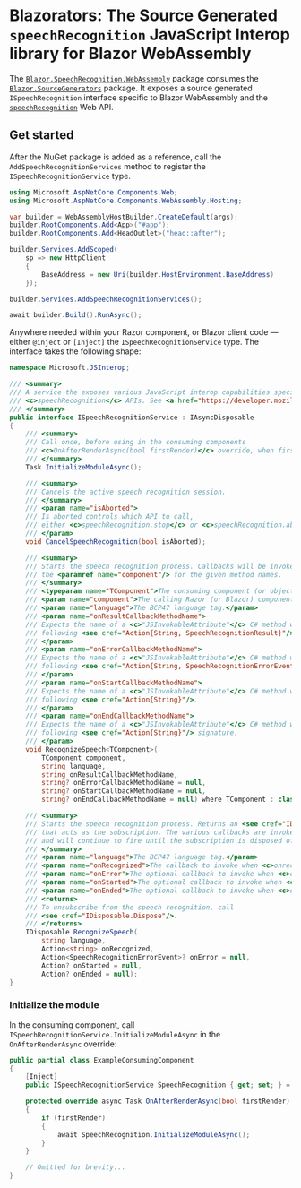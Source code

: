 ﻿# Blazorators: The Source Generated `speechRecognition` JavaScript Interop library for Blazor WebAssembly

The [`Blazor.SpeechRecognition.WebAssembly`](https://www.nuget.org/packages/Blazor.SpeechRecognition.WebAssembly) package consumes the [`Blazor.SourceGenerators`](https://www.nuget.org/packages/Blazor.SourceGenerators) package. It exposes a source generated `ISpeechRecognition` interface specific to Blazor WebAssembly and the [`speechRecognition`](https://developer.mozilla.org/docs/Web/API/Window/speechRecognition) Web API.

## Get started

After the NuGet package is added as a reference, call the `AddSpeechRecognitionServices` method to register the `ISpeechRecognitionService` type.

```csharp
using Microsoft.AspNetCore.Components.Web;
using Microsoft.AspNetCore.Components.WebAssembly.Hosting;

var builder = WebAssemblyHostBuilder.CreateDefault(args);
builder.RootComponents.Add<App>("#app");
builder.RootComponents.Add<HeadOutlet>("head::after");

builder.Services.AddScoped(
    sp => new HttpClient
    {
        BaseAddress = new Uri(builder.HostEnvironment.BaseAddress)
    });

builder.Services.AddSpeechRecognitionServices();

await builder.Build().RunAsync();
```

Anywhere needed within your Razor component, or Blazor client code — either `@inject` or `[Inject]` the `ISpeechRecognitionService` type. The interface takes the following shape:

```csharp
namespace Microsoft.JSInterop;

/// <summary>
/// A service the exposes various JavaScript interop capabilities specific to the
/// <c>speechRecognition</c> APIs. See <a href="https://developer.mozilla.org/docs/Web/API/SpeechRecognition"></a>
/// </summary>
public interface ISpeechRecognitionService : IAsyncDisposable
{
    /// <summary>
    /// Call once, before using in the consuming components
    /// <c>OnAfterRenderAsync(bool firstRender)</c> override, when firstRender is <c>true</c>.
    /// </summary>
    Task InitializeModuleAsync();

    /// <summary>
    /// Cancels the active speech recognition session.
    /// </summary>
    /// <param name="isAborted">
    /// Is aborted controls which API to call,
    /// either <c>speechRecognition.stop</c> or <c>speechRecognition.abort</c>.
    /// </param>
    void CancelSpeechRecognition(bool isAborted);

    /// <summary>
    /// Starts the speech recognition process. Callbacks will be invoked on
    /// the <paramref name="component"/> for the given method names.
    /// </summary>
    /// <typeparam name="TComponent">The consuming component (or object).</typeparam>
    /// <param name="component">The calling Razor (or Blazor) component.</param>
    /// <param name="language">The BCP47 language tag.</param>
    /// <param name="onResultCallbackMethodName">
    /// Expects the name of a <c>"JSInvokableAttribute"</c> C# method with the
    /// following <see cref="Action{String, SpeechRecognitionResult}"/> signature.
    /// </param>
    /// <param name="onErrorCallbackMethodName">
    /// Expects the name of a <c>"JSInvokableAttribute"</c> C# method with the
    /// following <see cref="Action{String, SpeechRecognitionErrorEvent}"/> signature.
    /// </param>
    /// <param name="onStartCallbackMethodName">
    /// Expects the name of a <c>"JSInvokableAttribute"</c> C# method with the
    /// following <see cref="Action{String}"/>.
    /// </param>
    /// <param name="onEndCallbackMethodName">
    /// Expects the name of a <c>"JSInvokableAttribute"</c> C# method with the
    /// following <see cref="Action{String}"/> signature.
    /// </param>
    void RecognizeSpeech<TComponent>(
        TComponent component,
        string language,
        string onResultCallbackMethodName,
        string? onErrorCallbackMethodName = null,
        string? onStartCallbackMethodName = null,
        string? onEndCallbackMethodName = null) where TComponent : class;

    /// <summary>
    /// Starts the speech recognition process. Returns an <see cref="IDisposable"/>
    /// that acts as the subscription. The various callbacks are invoked as they occur,
    /// and will continue to fire until the subscription is disposed of.
    /// </summary>
    /// <param name="language">The BCP47 language tag.</param>
    /// <param name="onRecognized">The callback to invoke when <c>onrecognized</c> fires.</param>
    /// <param name="onError">The optional callback to invoke when <c>onerror</c> fires.</param>
    /// <param name="onStarted">The optional callback to invoke when <c>onstarted</c> fires.</param>
    /// <param name="onEnded">The optional callback to invoke when <c>onended</c> fires.</param>
    /// <returns>
    /// To unsubscribe from the speech recognition, call
    /// <see cref="IDisposable.Dispose"/>.
    /// </returns>
    IDisposable RecognizeSpeech(
        string language,
        Action<string> onRecognized,
        Action<SpeechRecognitionErrorEvent>? onError = null,
        Action? onStarted = null,
        Action? onEnded = null);
}
```

### Initialize the module

In the consuming component, call `ISpeechRecognitionService.InitializeModuleAsync` in the `OnAfterRenderAsync` override:

```csharp
public partial class ExampleConsumingComponent
{
    [Inject]
    public ISpeechRecognitionService SpeechRecognition { get; set; } = null!;

    protected override async Task OnAfterRenderAsync(bool firstRender)
    {
        if (firstRender)
        {
            await SpeechRecognition.InitializeModuleAsync();
        }
    }

    // Omitted for brevity...
}
```